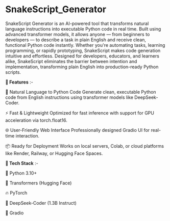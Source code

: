 # SnakeScript_Generator
SnakeScript Generator is an AI-powered tool that transforms natural language instructions into executable Python code in real time. 
Built using advanced transformer models, it allows anyone — from beginners to developers — to describe a task in plain English and receive clean, functional Python code instantly.
Whether you're automating tasks, learning programming, or rapidly prototyping, SnakeScript makes code generation intuitive and effortless.
Designed for developers, educators, and learners alike, SnakeScript eliminates the barrier between intention and implementation, transforming plain English into production-ready Python scripts.

**🔑 Features** :-

🧠 Natural Language to Python Code
Generate clean, executable Python code from English instructions using transformer models like DeepSeek-Coder.

⚡ Fast & Lightweight
Optimized for fast inference with support for GPU acceleration via torch.float16.

🌐 User-Friendly Web Interface
Professionally designed Gradio UI for real-time interaction.

📦 Ready for Deployment
Works on local servers, Colab, or cloud platforms like Render, Railway, or Hugging Face Spaces.

**🧰 Tech Stack**  :-

🐍 Python 3.10+

🤗 Transformers (Hugging Face)

🔥 PyTorch

🧠 DeepSeek-Coder (1.3B Instruct)

🎨 Gradio

